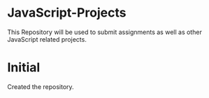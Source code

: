 # JavaScript-Projects
This Repository will be used to submit assignments as well as other JavaScript related projects.

# Initial
Created the repository. 
